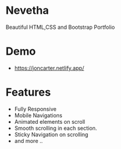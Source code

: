 # Nevetha
Beautiful HTML,CSS and Bootstrap Portfolio

# Demo
- https://joncarter.netlify.app/

# Features
- Fully Responsive
- Mobile Navigations
- Animated elements on scroll
- Smooth scrolling in each section.
- Sticky Navigation on scrolling
- and more ..





